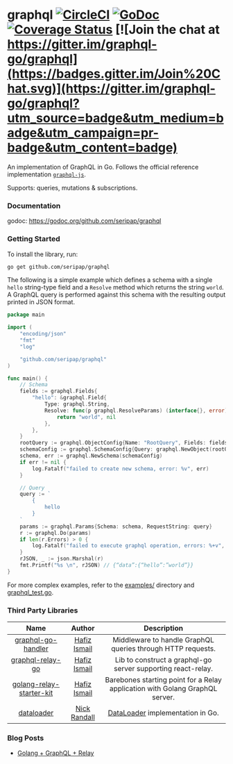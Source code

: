 # graphql [![CircleCI](https://circleci.com/gh/graphql-go/graphql/tree/master.svg?style=svg)](https://circleci.com/gh/graphql-go/graphql/tree/master) [![GoDoc](https://godoc.org/graphql.co/graphql?status.svg)](https://godoc.org/github.com/seripap/graphql) [![Coverage Status](https://coveralls.io/repos/github/graphql-go/graphql/badge.svg?branch=master)](https://coveralls.io/github/graphql-go/graphql?branch=master) [![Join the chat at https://gitter.im/graphql-go/graphql](https://badges.gitter.im/Join%20Chat.svg)](https://gitter.im/graphql-go/graphql?utm_source=badge&utm_medium=badge&utm_campaign=pr-badge&utm_content=badge)

An implementation of GraphQL in Go. Follows the official reference implementation [`graphql-js`](https://github.com/graphql/graphql-js).

Supports: queries, mutations & subscriptions.

### Documentation

godoc: https://godoc.org/github.com/seripap/graphql

### Getting Started

To install the library, run:
```bash
go get github.com/seripap/graphql
```

The following is a simple example which defines a schema with a single `hello` string-type field and a `Resolve` method which returns the string `world`. A GraphQL query is performed against this schema with the resulting output printed in JSON format.

```go
package main

import (
	"encoding/json"
	"fmt"
	"log"

	"github.com/seripap/graphql"
)

func main() {
	// Schema
	fields := graphql.Fields{
		"hello": &graphql.Field{
			Type: graphql.String,
			Resolve: func(p graphql.ResolveParams) (interface{}, error) {
				return "world", nil
			},
		},
	}
	rootQuery := graphql.ObjectConfig{Name: "RootQuery", Fields: fields}
	schemaConfig := graphql.SchemaConfig{Query: graphql.NewObject(rootQuery)}
	schema, err := graphql.NewSchema(schemaConfig)
	if err != nil {
		log.Fatalf("failed to create new schema, error: %v", err)
	}

	// Query
	query := `
		{
			hello
		}
	`
	params := graphql.Params{Schema: schema, RequestString: query}
	r := graphql.Do(params)
	if len(r.Errors) > 0 {
		log.Fatalf("failed to execute graphql operation, errors: %+v", r.Errors)
	}
	rJSON, _ := json.Marshal(r)
	fmt.Printf("%s \n", rJSON) // {“data”:{“hello”:”world”}}
}
```
For more complex examples, refer to the [examples/](https://github.com/seripap/graphql/tree/master/examples/) directory and [graphql_test.go](https://github.com/seripap/graphql/blob/master/graphql_test.go).

### Third Party Libraries
| Name          | Author        | Description  |
|:-------------:|:-------------:|:------------:|
| [graphql-go-handler](https://github.com/seripap/graphql-go-handler) | [Hafiz Ismail](https://github.com/sogko) | Middleware to handle GraphQL queries through HTTP requests. |
| [graphql-relay-go](https://github.com/seripap/graphql-relay-go) | [Hafiz Ismail](https://github.com/sogko) | Lib to construct a graphql-go server supporting react-relay. |
| [golang-relay-starter-kit](https://github.com/sogko/golang-relay-starter-kit) | [Hafiz Ismail](https://github.com/sogko) | Barebones starting point for a Relay application with Golang GraphQL server. |
| [dataloader](https://github.com/nicksrandall/dataloader) | [Nick Randall](https://github.com/nicksrandall) | [DataLoader](https://github.com/facebook/dataloader) implementation in Go. |

### Blog Posts
- [Golang + GraphQL + Relay](http://wehavefaces.net/)

